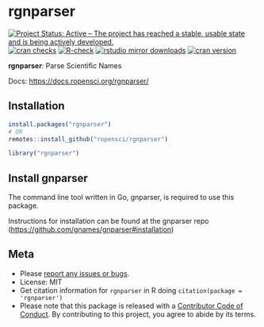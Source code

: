 
# rgnparser

[![Project Status: Active – The project has reached a stable, usable
state and is being actively
developed.](https://www.repostatus.org/badges/latest/active.svg)](https://www.repostatus.org/#active)
[![cran
checks](https://cranchecks.info/badges/worst/rgnparser)](https://cranchecks.info/pkgs/rgnparser)
[![R-check](https://github.com/ropensci/rgnparser/workflows/R-check/badge.svg)](https://github.com/ropensci/rgnparser/actions/)
[![rstudio mirror
downloads](https://cranlogs.r-pkg.org/badges/rgnparser)](https://github.com/r-hub/cranlogs.app)
[![cran
version](https://www.r-pkg.org/badges/version/rgnparser)](https://cran.r-project.org/package=rgnparser)

**rgnparser**: Parse Scientific Names

Docs: <https://docs.ropensci.org/rgnparser/>

## Installation

``` r
install.packages("rgnparser")
# OR
remotes::install_github("ropensci/rgnparser")
```

``` r
library("rgnparser")
```

## Install gnparser

The command line tool written in Go, gnparser, is required to use this
package.

Instructions for installation can be found at the gnparser repo
(<https://github.com/gnames/gnparser#installation>)

## Meta

- Please [report any issues or
  bugs](https://github.com/ropensci/rgnparser/issues).
- License: MIT
- Get citation information for `rgnparser` in R doing
  `citation(package = 'rgnparser')`
- Please note that this package is released with a [Contributor Code of
  Conduct](https://ropensci.org/code-of-conduct/). By contributing to
  this project, you agree to abide by its terms.
